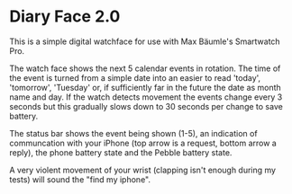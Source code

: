 Diary Face 2.0
==============

This is a simple digital watchface for use with Max Bäumle's Smartwatch Pro.

The watch face shows the next 5 calendar events in rotation. The time of the event is turned from a simple date into an easier to read 'today', 'tomorrow', 'Tuesday' or, if sufficiently far in the future the date as month name and day. If the watch detects movement the events change every 3 seconds but this gradually slows down to 30 seconds per change to save battery.

The status bar shows the event being shown (1-5), an indication of communcation with your iPhone (top arrow is a request, bottom arrow a reply), the phone battery state and the Pebble battery state.

A very violent movement of your wrist (clapping isn't enough during my tests) will sound the "find my iphone". 




